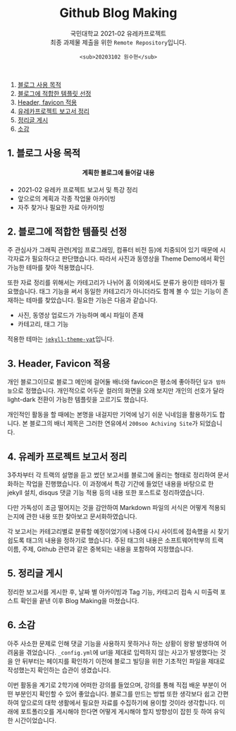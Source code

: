 <h1 align="center">Github Blog Making</h1>

<div align="center">
    국민대학교 2021-02 유레카프로젝트 <br>
    최종 과제물 제출을 위한 <code>Remote Repository</code>입니다.
    
    <sub>20203102 원수현</sub>
</div>
<br>

1. [블로그 사용 목적](#1-블로그-사용-목적)
2. [블로그에 적합한 템플릿 선정](#2-블로그에-적합한-템플릿-선정)
3. [Header, favicon 적용](#3-header-favicon-적용)
4. [유레카프로젝트 보고서 정리](#4-유레카프로젝트-보고서-정리)
5. [정리글 게시](#5-정리글-게시)
6. [소감](#6-소감)

## 1. 블로그 사용 목적

<h4 align="center">계획한 블로그에 들어갈 내용</h4>

- 2021-02 유레카 프로젝트 보고서 및 특강 정리
- 앞으로의 계획과 각종 작업물 아카이빙
- 자주 찾거나 필요한 자료 아카이빙


## 2. 블로그에 적합한 템플릿 선정

주 관심사가 그래픽 관련(게임 프로그래밍, 컴퓨터 비전 등)에 치중되어 있기 때문에 시각자료가 필요하다고 판단했습니다. 따라서 사진과 동영상을 Theme Demo에서 확인 가능한 테마를 찾아 적용했습니다.

또한 자료 정리를 위해서는 카테고리가 나뉘어 홈 이외에서도 분류가 용이한 테마가 필요했습니다. 태그 기능을 써서 동일한 카테고리가 아니더라도 함께 볼 수 있는 기능이 존재하는 테마를 찾았습니다. 필요한 기능은 다음과 같습니다.
- 사진, 동영상 업로드가 가능하며 예시 파일이 존재
- 카테고리, 태그 기능

적용한 테마는 <a href="https://github.com/jeffreytse/jekyll-theme-yat" target="_blank"><code>jekyll-theme-yat</code></a>입니다.


## 3. Header, Favicon 적용

개인 블로그이므로 블로그 메인에 걸어둘 배너와 favicon은 평소에 좋아하던 <code>달과 밤하늘</code>으로 정했습니다. 개인적으로 어두운 컬러의 화면을 오래 보지만 개인의 선호가 달라 light-dark 전환이 가능한 템플릿을 고르기도 했습니다.

개인적인 활동을 할 때에는 본명을 내걸지만 기억에 남기 쉬운 닉네임을 활용하기도 합니다. 본 블로그의 배너 제목은 그러한 연유에서 `200soo Achiving Site`가 되었습니다.


## 4. 유레카 프로젝트 보고서 정리

3주차부터 각 트랙의 설명을 듣고 썼던 보고서를 블로그에 올리는 형태로 정리하여 문서화하는 작업을 진행했습니다. 이 과정에서 특강 기간에 들었던 내용을 바탕으로 한 jekyll 설치, disqus 댓글 기능 적용 등의 내용 또한 포스트로 정리하였습니다.

다만 가독성이 조금 떨어지는 것을 감안하여 Markdown 파일의 서식은 어떻게 적용되는지에 관한 내용 또한 찾아보고 문서화하였습니다.

각 보고서는 카테고리별로 분류할 예정이었기에 나중에 다시 사이트에 접속했을 시 찾기 쉽도록 태그의 내용을 정하기로 했습니다. 주된 태그의 내용은 소프트웨어학부의 트랙 이름, 주제, Github 관련과 같은 중복되는 내용을 포함하여 지정했습니다.


## 5. 정리글 게시

정리한 보고서를 게시한 후, 날짜 별 아카이빙과 Tag 기능, 카테고리 접속 시 미출력 포스트 확인을 끝낸 이후 Blog Making을 마쳤습니다.


## 6. 소감

아주 사소한 문제로 인해 댓글 기능을 사용하지 못하거나 하는 상황이 왕왕 발생하여 어려움을 겪었습니다. `_config.yml`에 url을 제대로 입력하지 않는 사고가 발생했다는 것을 안 뒤부터는 페이지를 확인하기 이전에 블로그 빌딩을 위한 기초적인 파일을 제대로 작성했는지 확인하는 습관이 생겼습니다.

이번 활동을 계기로 2학기에 어떠한 강의를 들었으며, 강의를 통해 직접 배운 부분이 어떤 부분인지 확인할 수 있어 좋았습니다. 블로그를 만드는 방법 또한 생각보다 쉽고 간편하여 앞으로의 대학 생활에서 필요한 자료를 수집하기에 용이할 것이라 생각합니다. 미래에 포트폴리오를 게시해야 한다면 어떻게 게시해야 할지 방향성이 잡힌 듯 하여 유익한 시간이었습니다.